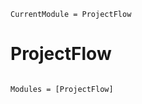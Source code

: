 ```@meta
CurrentModule = ProjectFlow
```

# ProjectFlow

```@index
```

```@autodocs
Modules = [ProjectFlow]
```
